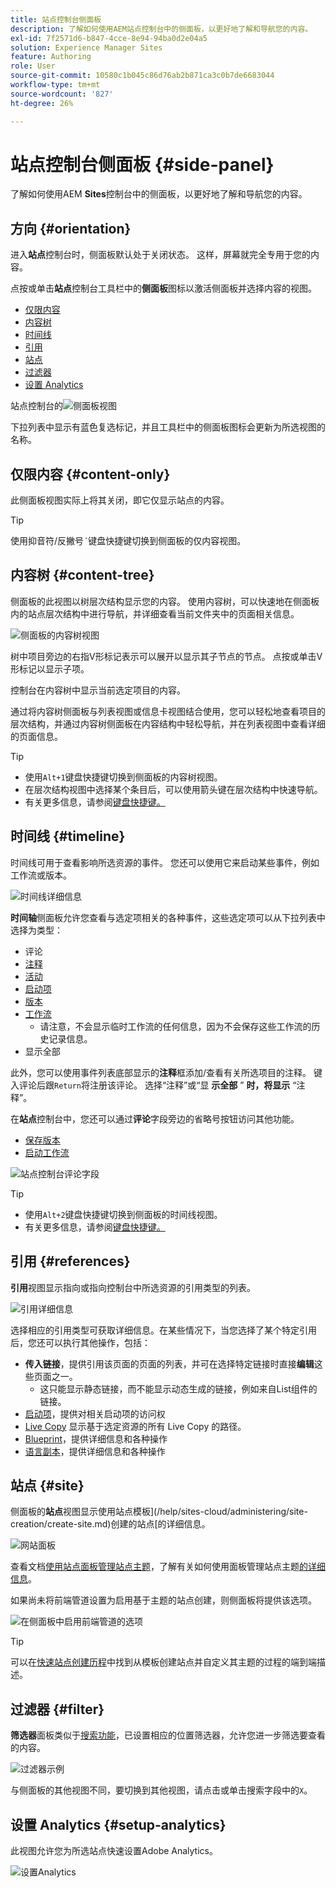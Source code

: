 ```yaml
---
title: 站点控制台侧面板
description: 了解如何使用AEM站点控制台中的侧面板，以更好地了解和导航您的内容。
exl-id: 7f2571d6-b847-4cce-8e94-94ba0d2e04a5
solution: Experience Manager Sites
feature: Authoring
role: User
source-git-commit: 10580c1b045c86d76ab2b871ca3c0b7de6683044
workflow-type: tm+mt
source-wordcount: '827'
ht-degree: 26%

---
```


# 站点控制台侧面板 {#side-panel}

了解如何使用AEM **Sites**&#x200B;控制台中的侧面板，以更好地了解和导航您的内容。

## 方向 {#orientation}

进入&#x200B;**站点**&#x200B;控制台时，侧面板默认处于关闭状态。 这样，屏幕就完全专用于您的内容。

点按或单击&#x200B;**站点**&#x200B;控制台工具栏中的&#x200B;**侧面板**&#x200B;图标以激活侧面板并选择内容的视图。

* [仅限内容](#content-only)
* [内容树](#content-tree)
* [时间线](#timeline)
* [引用](#references)
* [站点](#site)
* [过滤器](#filter)
* [设置 Analytics](#setup-analytics)

站点控制台的![侧面板视图](assets/sites-console-side-panel-views.png)

下拉列表中显示有蓝色复选标记，并且工具栏中的侧面板图标会更新为所选视图的名称。

## 仅限内容 {#content-only}

此侧面板视图实际上将其关闭，即它仅显示站点的内容。

>[!TIP]
>
>使用抑音符/反撇号`´`键盘快捷键切换到侧面板的仅内容视图。

## 内容树 {#content-tree}

侧面板的此视图以树层次结构显示您的内容。 使用内容树，可以快速地在侧面板内的站点层次结构中进行导航，并详细查看当前文件夹中的页面相关信息。

![侧面板的内容树视图](assets/console-side-panel-content-tree.png)

树中项目旁边的右指V形标记表示可以展开以显示其子节点的节点。 点按或单击V形标记以显示子项。

控制台在内容树中显示当前选定项目的内容。

通过将内容树侧面板与列表视图或信息卡视图结合使用，您可以轻松地查看项目的层次结构，并通过内容树侧面板在内容结构中轻松导航，并在列表视图中查看详细的页面信息。

>[!TIP]
>
>* 使用`Alt+1`键盘快捷键切换到侧面板的内容树视图。
>* 在层次结构视图中选择某个条目后，可以使用箭头键在层次结构中快速导航。
>* 有关更多信息，请参阅[键盘快捷键。](/help/sites-cloud/authoring/sites-console/keyboard-shortcuts.md)

## 时间线 {#timeline}

时间线可用于查看影响所选资源的事件。 您还可以使用它来启动某些事件，例如工作流或版本。

![时间线详细信息](/help/sites-cloud/authoring/assets/timeline-detail.png)

**时间轴**&#x200B;侧面板允许您查看与选定项相关的各种事件，这些选定项可以从下拉列表中选择为类型：

* 评论
* [注释](/help/sites-cloud/authoring/page-editor/annotations.md)
* [活动](/help/sites-cloud/authoring/personalization/activities.md)
* [启动项](/help/sites-cloud/authoring/launches/overview.md)
* [版本](/help/sites-cloud/authoring/sites-console/page-versions.md)
* [工作流](/help/sites-cloud/authoring/workflows/overview.md)
   * 请注意，不会显示临时工作流的任何信息，因为不会保存这些工作流的历史记录信息。<!--With the exception of [transient workflows](/help/sites-developing/workflows.md#transient-workflows) as no history information is saved for these-->
* 显示全部

此外，您可以使用事件列表底部显示的&#x200B;**注释**&#x200B;框添加/查看有关所选项目的注释。 键入评论后跟`Return`将注册该评论。 选择“注释”或“显 **示全部** ” **时，将显示** “注释”。

在&#x200B;**站点**&#x200B;控制台中，您还可以通过&#x200B;**评论**&#x200B;字段旁边的省略号按钮访问其他功能。

* [保存版本](/help/sites-cloud/authoring/sites-console/page-versions.md)
* [启动工作流](/help/sites-cloud/authoring/workflows/applying.md)

![站点控制台评论字段](assets/sites-console-comment-ellipsis.png)

>[!TIP]
>
>* 使用`Alt+2`键盘快捷键切换到侧面板的时间线视图。
>* 有关更多信息，请参阅[键盘快捷键。](/help/sites-cloud/authoring/sites-console/keyboard-shortcuts.md)

## 引用 {#references}

**引用**&#x200B;视图显示指向或指向控制台中所选资源的引用类型的列表。

![引用详细信息](assets/console-side-panel-references-detail.png)

选择相应的引用类型可获取详细信息。在某些情况下，当您选择了某个特定引用后，您还可以执行其他操作，包括：

* **传入链接**，提供引用该页面的页面的列表，并可在选择特定链接时直接&#x200B;**编辑**&#x200B;这些页面之一。
   * 这只能显示静态链接，而不能显示动态生成的链接，例如来自List组件的链接。
* [启动项](/help/sites-cloud/authoring/launches/overview.md)，提供对相关启动项的访问权
* [Live Copy](/help/sites-cloud/administering/msm/overview.md) 显示基于选定资源的所有 Live Copy 的路径。
* [Blueprint](/help/sites-cloud/administering/msm/best-practices.md)，提供详细信息和各种操作
* [语言副本](/help/sites-cloud/administering/translation/managing-projects.md#creating-translation-projects-using-the-references-panel)，提供详细信息和各种操作

## 站点 {#site}

侧面板的&#x200B;**站点**&#x200B;视图显示使用站点模板](/help/sites-cloud/administering/site-creation/create-site.md)创建的站点[的详细信息。

![网站面板](assets/console-side-panel-site-paenl.png)

查看文档[使用站点面板管理站点主题](/help/sites-cloud/administering/site-creation/site-rail.md)，了解有关如何使用面板管理站点主题[的详细信息](/help/sites-cloud/administering/site-creation/site-themes.md)。

如果尚未将前端管道设置为启用基于主题的站点创建，则侧面板将提供该选项。

![在侧面板中启用前端管道的选项](assets/sites-console-side-panel-site.png)

>[!TIP]
>
>可以在[快速站点创建历程](/help/journey-sites/quick-site/overview.md)中找到从模板创建站点并自定义其主题的过程的端到端描述。

## 过滤器 {#filter}

**筛选器**&#x200B;面板类似于[搜索功能](/help/sites-cloud/authoring/search.md)，已设置相应的位置筛选器，允许您进一步筛选要查看的内容。

![过滤器示例](assets/console-side-panel-filter.png)

与侧面板的其他视图不同，要切换到其他视图，请点击或单击搜索字段中的`X`。

## 设置 Analytics {#setup-analytics}

此视图允许您为所选站点快速设置Adobe Analytics。

![设置Analytics](assets/sites-console-side-panel-setup-analytics.png)
